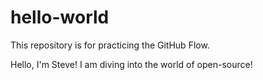 # hello-world
This repository is for practicing the GitHub Flow.

Hello, I'm Steve!  I am diving into the world of open-source!
